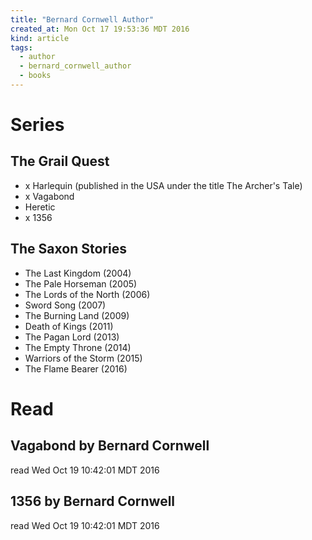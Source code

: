 ```yaml
---
title: "Bernard Cornwell Author"
created_at: Mon Oct 17 19:53:36 MDT 2016
kind: article
tags:
  - author
  - bernard_cornwell_author
  - books
---
```


# Series

## The Grail Quest

<ul>
  <li>x Harlequin (published in the USA under the title The Archer's Tale)</li>
  <li>x Vagabond</li>
  <li>Heretic</li>
  <li>x 1356</li>
</ul>

## The Saxon Stories

<ul>
  <li>The Last Kingdom (2004)</li>
  <li>The Pale Horseman (2005)</li>
  <li>The Lords of the North (2006)</li>
  <li>Sword Song (2007)</li>
  <li>The Burning Land (2009)</li>
  <li>Death of Kings (2011)</li>
  <li>The Pagan Lord (2013)</li>
  <li>The Empty Throne (2014)</li>
  <li>Warriors of the Storm (2015)</li>
  <li>The Flame Bearer (2016)</li>
</ul>

# Read

## Vagabond by Bernard Cornwell

read Wed Oct 19 10:42:01 MDT 2016

## 1356 by Bernard Cornwell

read Wed Oct 19 10:42:01 MDT 2016

<!--
html boilerplate
<a href="" target="_blank"></a>
<a name=""></a>
<img src="" width="400px">
<ul>
  <li></li>
</ul>
<pre>
</pre>
<pre><code>
</code></pre>
<math xmlns='http://www.w3.org/1998/Math/MathML' display='block'>
</math>
-->


